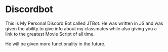 # Discordbot

This is My Personal Discord Bot called JTBot. He was written in JS and was given the ability to give 
info about my classmates while also giving you a link to the greatest Movie Script of all time.

He will be given more functionality in the future.
